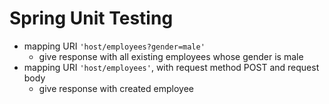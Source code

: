 # Spring Unit Testing
+ mapping URI `'host/employees?gender=male'`
  * give response with all existing employees whose gender is male
+ mapping URI `'host/employees'`, with request method POST and request body
  * give response with created employee
